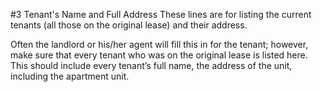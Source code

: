 #3 Tenant's Name and Full Address
These lines are for listing the current tenants (all those on the original lease) and their address.  

Often the landlord or his/her agent will fill this in for the tenant; however, make sure that every tenant who was on the original lease is listed here. This should include every tenant’s full name, the address of the unit, including the apartment unit. 